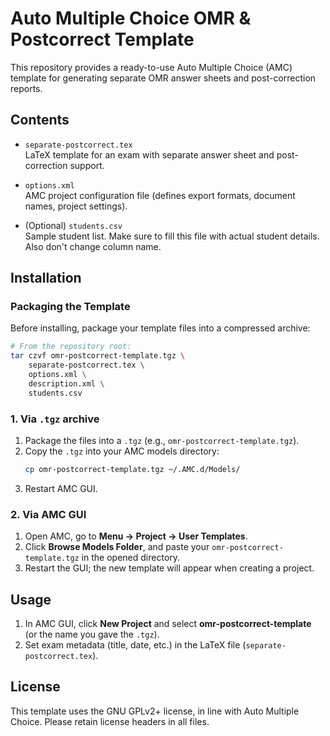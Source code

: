 # Auto Multiple Choice OMR & Postcorrect Template

This repository provides a ready-to-use Auto Multiple Choice (AMC) template for generating separate OMR answer sheets and post-correction reports.

## Contents

- `separate-postcorrect.tex`  
  LaTeX template for an exam with separate answer sheet and post-correction support.

- `options.xml`  
  AMC project configuration file (defines export formats, document names, project settings).

- (Optional) `students.csv`  
  Sample student list. Make sure to fill this file with actual student details. Also don't change column name.

## Installation

### Packaging the Template

Before installing, package your template files into a compressed archive:
```bash
# From the repository root:
tar czvf omr-postcorrect-template.tgz \
    separate-postcorrect.tex \
    options.xml \
    description.xml \
    students.csv
```

### 1. Via `.tgz` archive

1. Package the files into a `.tgz` (e.g., `omr-postcorrect-template.tgz`).
2. Copy the `.tgz` into your AMC models directory:
   ```bash
   cp omr-postcorrect-template.tgz ~/.AMC.d/Models/
   ```
3. Restart AMC GUI.

### 2. Via AMC GUI

1. Open AMC, go to **Menu → Project → User Templates**.
2. Click **Browse Models Folder**, and paste your `omr-postcorrect-template.tgz` in the opened directory.
3. Restart the GUI; the new template will appear when creating a project.

## Usage

1. In AMC GUI, click **New Project** and select **omr-postcorrect-template** (or the name you gave the `.tgz`).
2. Set exam metadata (title, date, etc.) in the LaTeX file (`separate-postcorrect.tex`).

## License

This template uses the GNU GPLv2+ license, in line with Auto Multiple Choice. Please retain license headers in all files.
